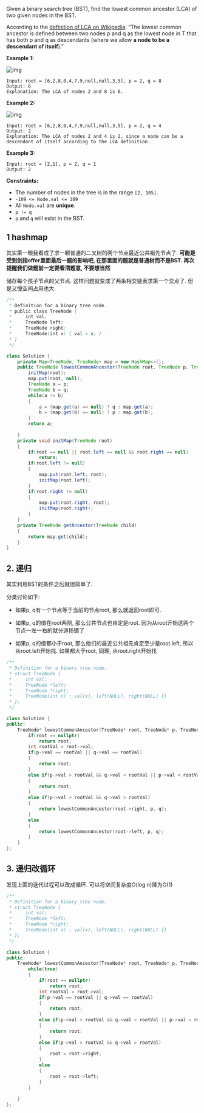 Given a binary search tree (BST), find the lowest common ancestor (LCA) of two given nodes in the BST.

According to the [definition of LCA on Wikipedia](https://en.wikipedia.org/wiki/Lowest_common_ancestor): “The lowest common ancestor is defined between two nodes p and q as the lowest node in T that has both p and q as descendants (where we allow **a node to be a descendant of itself**).”

 

**Example 1:**

![img](https://assets.leetcode.com/uploads/2018/12/14/binarysearchtree_improved.png)

```
Input: root = [6,2,8,0,4,7,9,null,null,3,5], p = 2, q = 8
Output: 6
Explanation: The LCA of nodes 2 and 8 is 6.
```

**Example 2:**

![img](https://assets.leetcode.com/uploads/2018/12/14/binarysearchtree_improved.png)

```
Input: root = [6,2,8,0,4,7,9,null,null,3,5], p = 2, q = 4
Output: 2
Explanation: The LCA of nodes 2 and 4 is 2, since a node can be a descendant of itself according to the LCA definition.
```

**Example 3:**

```
Input: root = [2,1], p = 2, q = 1
Output: 2
```

 

**Constraints:**

- The number of nodes in the tree is in the range `[2, 105]`.
- `-109 <= Node.val <= 109`
- All `Node.val` are **unique**.
- `p != q`
- `p` and `q` will exist in the BST.

## 1 hashmap

其实第一眼我看成了求一颗普通的二叉树的两个节点最近公共祖先节点了. **可能是受到剑指offer里面最后一题的影响吧, 在那里面的题就是普通树而不是BST. 再次提醒我们做题前一定要看清题意, 不要想当然**

储存每个孩子节点的父节点. 这样问题就变成了两条相交链表求第一个交点了. 但是又慢空间占用也大

```java
/**
 * Definition for a binary tree node.
 * public class TreeNode {
 *     int val;
 *     TreeNode left;
 *     TreeNode right;
 *     TreeNode(int x) { val = x; }
 * }
 */

class Solution {
    private Map<TreeNode, TreeNode> map = new HashMap<>();
    public TreeNode lowestCommonAncestor(TreeNode root, TreeNode p, TreeNode q) {
        initMap(root);
        map.put(root, null);
        TreeNode a = p;
        TreeNode b = q;
        while(a != b)
        {
            a = (map.get(a) == null) ? q : map.get(a);
            b = (map.get(b) == null) ? p : map.get(b);
        }
        return a;
        
    }
    private void initMap(TreeNode root)
    {
        if(root == null || root.left == null && root.right == null)
            return;
        if(root.left != null)
        {
            map.put(root.left, root);
            initMap(root.left);
        }
        if(root.right != null)
        {
            map.put(root.right, root);
            initMap(root.right);
        }
    }
    private TreeNode getAncestor(TreeNode child)
    {
        return map.get(child);
    }
}
```

## 2. 递归

其实利用BST的条件之后就很简单了.

分类讨论如下:

+ 如果p, q有一个节点等于当前的节点root, 那么就返回root即可.

+ 如果p, q的值在root两侧, 那么公共节点也肯定是root. 因为从root开始这两个节点一左一右的就分道扬镳了

+ 如果p, q的值都小于root, 那么他们的最近公共祖先肯定至少是root.left, 所以从root.left开始找. 如果都大于root, 同理, 从root.right开始找

```c++
/**
 * Definition for a binary tree node.
 * struct TreeNode {
 *     int val;
 *     TreeNode *left;
 *     TreeNode *right;
 *     TreeNode(int x) : val(x), left(NULL), right(NULL) {}
 * };
 */

class Solution {
public:
    TreeNode* lowestCommonAncestor(TreeNode* root, TreeNode* p, TreeNode* q) {
        if(root == nullptr)
            return root;
        int rootVal = root->val;
        if(p->val == rootVal || q->val == rootVal)
        {
            return root;
        }
        else if(p->val > rootVal && q->val < rootVal || p->val < rootVal && q->val > rootVal)
        {
            return root;
        }
        else if(p->val > rootVal && q->val > rootVal)
        {
            return lowestCommonAncestor(root->right, p, q);
        }
        else
        {
            return lowestCommonAncestor(root->left, p, q);
        }
    }
};
```

## 3. 递归改循环

发现上面的迭代过程可以改成循环. 可以将空间复杂度O(log n)降为O(1)

```c++
/**
 * Definition for a binary tree node.
 * struct TreeNode {
 *     int val;
 *     TreeNode *left;
 *     TreeNode *right;
 *     TreeNode(int x) : val(x), left(NULL), right(NULL) {}
 * };
 */

class Solution {
public:
    TreeNode* lowestCommonAncestor(TreeNode* root, TreeNode* p, TreeNode* q) {
        while(true)
        {
            if(root == nullptr)
                return root;
            int rootVal = root->val;
            if(p->val == rootVal || q->val == rootVal)
            {
                return root;
            }
            else if(p->val > rootVal && q->val < rootVal || p->val < rootVal && q->val > rootVal)
            {
                return root;
            }
            else if(p->val > rootVal && q->val > rootVal)
            {
                root = root->right;
            }
            else
            {
                root = root->left;
            }
        }
        
    }
};
```

